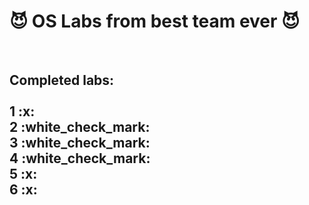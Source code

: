 <strong><h1> :smiling_imp: OS Labs from best team ever :smiling_imp: </h1></strong> <br />
<h2>
<strong>Completed labs:</strong><br />
<br />
1 :x: <br />
2 :white_check_mark: <br />
3 :white_check_mark: <br />
4 :white_check_mark: <br />
5 :x: <br />
6 :x: <br />
</h2>

